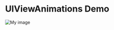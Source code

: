 UIViewAnimations Demo
=====================

![My image](http://www.jaist.ac.jp/~s1010205/images/AnimationsScreen.png)

